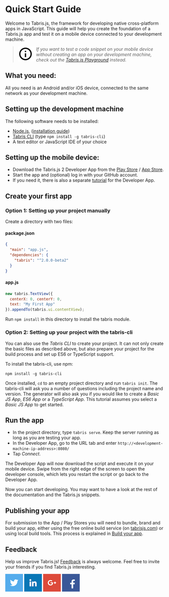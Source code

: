 # Quick Start Guide

Welcome to Tabris.js, the framework for developing native cross-platform apps in JavaScript. This guide will help you create the foundation of a Tabris.js app and test it on a mobile device connected to your development machine.

> <img align="left" src="img/note.png"> <i> If you want to test a code snippet on your mobile device without creating an app on your development machine, check out the [Tabris.js Playground](https://tabrisjs.com/playground) instead.</i>

## What you need:

All you need is an Android and/or iOS device, connected to the same network as your development machine.

## Setting up the development machine

The following software needs to be installed:

- [Node.js](https://nodejs.org/), ([installation guide](https://docs.npmjs.com/getting-started/installing-node))
- [Tabris CLI](https://www.npmjs.com/package/tabris-cli) (type `npm install -g tabris-cli`)
- A text editor or JavaScript IDE of your choice

## Setting up the mobile device:

- Download the Tabris.js 2 Developer App from the [Play Store](https://play.google.com/store/apps/details?id=com.eclipsesource.tabrisjs2) / [App Store](https://itunes.apple.com/us/app/tabris.js-2/id1166468326?mt=8).
- Start the app and (optional) log in with your GitHub account.
- If you need it, there is also a separate [tutorial](developer-app.md) for the Developer App.

## Create your first app

### Option 1: Setting up your project manually

Create a directory with two files:

#### package.json
```json
{
  "main": "app.js",
  "dependencies": {
    "tabris": "^2.0.0-beta2"
  }
}
```

#### app.js

```js
new tabris.TextView({
  centerX: 0, centerY: 0,
  text: "My First App"
}).appendTo(tabris.ui.contentView);
```

Run `npm install` in this directory to install the tabris module.

### Option 2: Setting up your project with the tabris-cli

You can also use the _Tabris CLI_ to create your project. It can not only create the basic files as described above, but also prepare your project for the build process and set up ES6 or TypeScript support.

To install the tabris-cli, use npm:

    npm install -g tabris-cli

Once installed, `cd` to an empty project directory and run `tabris init`. The tabris-cli will ask you a number of questions including the project name and version. The generator will also ask you if you would like to create a _Basic JS App_, _ES6 App_ or a _TypeScript App_. This tutorial assumes you select a _Basic JS App_ to get started.

## Run the app

- In the project directory, type `tabris serve`. Keep the server running as long as you are testing your app.
- In the Developer App, go to the URL tab and enter `http://<development-machine-ip-address>:8080/`
- Tap *Connect*.

The Developer App will now download the script and execute it on your mobile device. Swipe from the right edge of the screen to open the developer console, which lets you restart the script or go back to the Developer App.

Now you can start developing. You may want to have a look at the rest of the documentation and the Tabris.js snippets.

## Publishing your app

For submission to the App / Play Stores you will need to bundle, brand and build your app, either using the free online build service (on [tabrisjs.com](http://tabrisjs.com)) or using local build tools. This process is explained in [Build your app](build.md).

## Feedback
Help us improve Tabris.js! [Feedback](mailto:care@tabrisjs.com?subject=Feedback) is always welcome. Feel free to invite your friends if you find Tabris.js interesting.

[![Tabris.js on Twitter](img/social-logo-twitter.png)](https://twitter.com/tabrisjs) [![EclipseSource on LinkedIn](img/social-logo-linkedin.png)](https://www.linkedin.com/company/eclipsesource) [![EclipseSource on Google+](img/social-logo-gplus.png)](https://plus.google.com/+Eclipsesource) [![EclipseSource on Facebook](img/social-logo-facebook.png)](https://www.facebook.com/eclipsesource)
